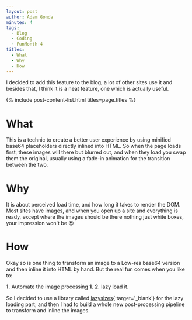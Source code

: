 ```yaml
---
layout: post
author: Adam Gonda
minutes: 4
tags:
  - Blog
  - Coding
  - FunMonth 4
titles:
  - What
  - Why
  - How
---
```


I decided to add this feature to the blog,
a lot of other sites use it and besides that,
I think it is a neat feature, one which is actually useful.

{% include post-content-list.html titles=page.titles %}

# What

This is a technic to create a better user experience by using
minified base64 placeholders directly inlined into HTML.
So when the page loads first, these images will there
but blurred out, and when they load you swap them the original,
usually using a fade-in animation for the transition between the two.

# Why

It is about perceived load time, and how long it takes to render the DOM.
Most sites have images, and when you open up a site and everything
is ready, except where the images should be there nothing
just white boxes, your impression won't be 😍

# How

Okay so is one thing to transform an image to a Low-res base64 version and then
inline it into HTML by hand. But the real fun comes when you like to:

**1.** Automate the image processing
**1.** 
**2.** lazy load it.

So I decided to use a library called [lazysizes](https://github.com/aFarkas/lazysizes){:target='_blank'} for the lazy loading part, and then I had
to build a whole new post-processing pipeline to transform and inline the
images.
